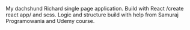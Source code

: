 My dachshund Richard single page application. Build with React /create react app/ and scss. Logic and structure build with help from Samuraj Programowania and Udemy course.
